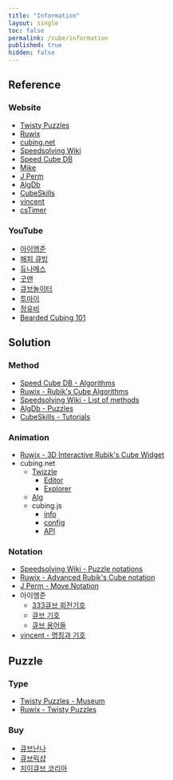 ```yaml
---
title: "Information"
layout: single
toc: false
permalink: /cube/information
published: true
hidden: false
---
```


<head>
  <base target="_blank">
</head>



## Reference

### Website

- [Twisty Puzzles](https://www.twistypuzzles.com/)
- [Ruwix](https://ruwix.com/)
- [cubing.net](https://cubing.net/)
- [Speedsolving Wiki](https://www.speedsolving.com/wiki)
- [Speed Cube DB](https://speedcubedb.com/)
- [Mike](https://logiqx.github.io/cubing-algs/html/)
- [J Perm](https://jperm.net/)
- [AlgDb](http://algdb.net/)
- [CubeSkills](https://www.cubeskills.com/)
- [vincent](https://m.blog.naver.com/vincentcube)
- [csTimer](https://cstimer.net/)

### YouTube

- [아이엠준](https://youtube.com/@iamzoone)
- [해피 큐빙](https://youtube.com/@HappyCubing333)
- [듀나메스](https://youtube.com/@user-nd7lp2vh8m)
- [굿맨](https://youtube.com/@goodmancube)
- [큐브놀이터](https://youtube.com/@user-ty9xq9hd8i)
- [투마이](https://youtube.com/@toumai)
- [정유비](https://youtube.com/@duke_jeong)
- [Bearded Cubing 101](https://youtube.com/@BeardedCubing101)



## Solution

### Method

- [Speed Cube DB - Algorithms](https://speedcubedb.com/a/3x3)
- [Ruwix - Rubik's Cube Algorithms](https://ruwix.com/the-rubiks-cube/algorithm/)
- [Speedsolving Wiki - List of methods](https://www.speedsolving.com/wiki/index.php/List_of_methods)
- [AlgDb - Puzzles](http://algdb.net/)
- [CubeSkills - Tutorials](https://www.cubeskills.com/tutorials)

### Animation

- [Ruwix - 3D Interactive Rubik's Cube Widget](https://ruwix.com/widget/3d/)
- cubing.net
  - [Twizzle](https://alpha.twizzle.net/)
    - [Editor](https://alpha.twizzle.net/edit/)
    - [Explorer](https://alpha.twizzle.net/explore/)
  - [Alg](https://alg.cubing.net/)
  - cubing.js
    - [info](https://js.cubing.net/cubing/twisty/)
    - [config](https://experiments.cubing.net/cubing.js/twisty/twisty-player-config.html)
    - [API](https://js.cubing.net/cubing/api/)

### Notation

- [Speedsolving Wiki - Puzzle notations](https://www.speedsolving.com/wiki/index.php/Category:Puzzle_notations)
- [Ruwix - Advanced Rubik's Cube notation](https://ruwix.com/the-rubiks-cube/notation/advanced/)
- [J Perm - Move Notation](https://jperm.net/3x3/moves)
- 아이엠준
  - [333큐브 회전기호](https://youtu.be/Ct9XeePKamw)
  - [큐브 기호](https://youtu.be/CMkWteCTojM)
  - [큐브 용어들](https://youtu.be/iF8TqcpMs9w)
- [vincent - 명칭과 기호](https://m.blog.naver.com/vincentcube?categoryName=%EB%AA%85%EC%B9%AD%EA%B3%BC%20%EA%B8%B0%ED%98%B8&categoryNo=10)



## Puzzle

### Type

- [Twisty Puzzles - Museum](https://www.twistypuzzles.com/app/museum/museum_search.php)
- [Ruwix - Twisty Puzzles](https://ruwix.com/twisty-puzzles/)

### Buy

- [큐브난나](https://naver.me/GOuMpvlz)
- [큐브릭샵](https://naver.me/GEQma8JB)
- [치이큐브 코리아](https://naver.me/5WCxfQGW)
